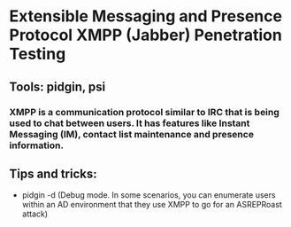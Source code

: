 # Extensible Messaging and Presence Protocol XMPP (Jabber) Penetration Testing

## Tools: pidgin, psi

### XMPP is a communication protocol similar to IRC that is being used to chat between users. It has features like Instant Messaging (IM), contact list maintenance and presence information.

## Tips and tricks:

 - pidgin -d (Debug mode. In some scenarios, you can enumerate users within an AD environment that they use XMPP to go for an ASREPRoast attack)

